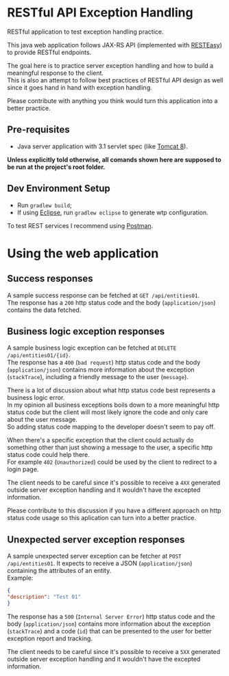 # RESTful API Exception Handling

RESTful application to test exception handling practice.

This java web application follows JAX-RS API (implemented with [RESTEasy](http://resteasy.jboss.org/)) to provide RESTful endpoints.

The goal here is to practice server exception handling and how to build a meaningful response to the client.  
This is also an attempt to follow best practices of RESTful API design as well since it goes hand in hand with exception handling.

Please contribute with anything you think would turn this application into a better practice.

## Pre-requisites

* Java server application with 3.1 servlet spec (like [Tomcat 8](http://tomcat.apache.org/)).

**Unless explicitly told otherwise, all comands shown here are supposed to be run at the project's root folder.**

## Dev Environment Setup

* Run `gradlew build`;
* If using [Eclipse](https://eclipse.org/), run `gradlew eclipse` to generate wtp configuration.

To test REST services I recommend using [Postman](https://www.getpostman.com/).

# Using the web application

## Success responses

A sample success response can be fetched at `GET /api/entities01`.  
The response has a `200` http status code and the body (`application/json`) contains the data fetched.

## Business logic exception responses

A sample business logic exception can be fetched at `DELETE /api/entities01/{id}`.  
The response has a `400` (`bad request`) http status code and the body (`application/json`) contains more information about the exception (`stackTrace`), including a friendly message to the user (`message`).

There is a lot of discussion about what http status code best represents a business logic error.  
In my opinion all business exceptions boils down to a more meaningful http status code but the client will most likely ignore the code and only care about the user message.  
So adding status code mapping to the developer doesn't seem to pay off.

When there's a specific exception that the client could actually do something other than just showing a message to the user, a specific http status code could help there.  
For example `402` (`Unauthorized`) could be used by the client to redirect to a login page.

The client needs to be careful since it's possible to receive a `4XX` generated outside server exception handling and it wouldn't have the excepted information.

Please contribute to this discussion if you have a different approach on http status code usage so this aplication can turn into a better practice.

## Unexpected server exception responses

A sample unexpected server exception can be fetcher at `POST /api/entities01`. It expects to receive a JSON (`application/json`) containing the attributes of an entity.  
Example:  
```json
{
"description": "Test 01"
}
```

The response has a `500` (`Internal Server Error`) http status code and the body (`application/json`) contains more information about the exception (`stackTrace`) and a code (`id`) that can be presented to the user for better exception report and tracking.

The client needs to be careful since it's possible to receive a `5XX` generated outside server exception handling and it wouldn't have the excepted information.
